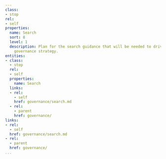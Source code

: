```yaml
---
class:
- stop
rel:
- self
properties:
  name: Search
  sort: 8
  level: 1
  description: Plan for the search guidance that will be needed to drive a wider service
    governance strategy.
entities:
- class:
  - stop
  rel:
  - self
  properties:
    name: Search
  links:
  - rel:
    - self
    href: governance/search.md
  - rel:
    - parent
    href: governance/
links:
- rel:
  - self
  href: governance/search.md
- rel:
  - parent
  href: governance/
...
```

